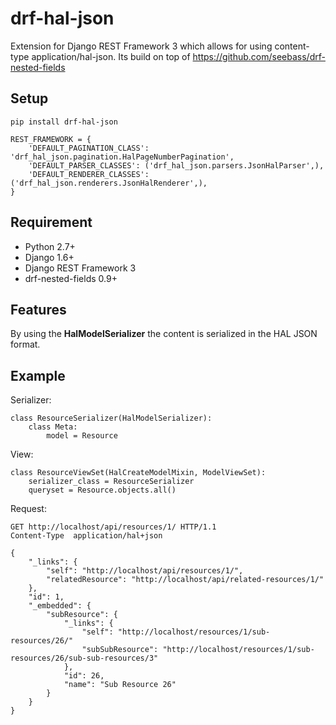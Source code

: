 drf-hal-json
=================
Extension for Django REST Framework 3 which allows for using content-type application/hal-json. Its build on top of https://github.com/seebass/drf-nested-fields

## Setup ##

	pip install drf-hal-json
	
	REST_FRAMEWORK = {
    	'DEFAULT_PAGINATION_CLASS': 'drf_hal_json.pagination.HalPageNumberPagination',
    	'DEFAULT_PARSER_CLASSES': ('drf_hal_json.parsers.JsonHalParser',),
    	'DEFAULT_RENDERER_CLASSES': ('drf_hal_json.renderers.JsonHalRenderer',),
	}

## Requirement ##

* Python 2.7+
* Django 1.6+
* Django REST Framework 3
* drf-nested-fields 0.9+

## Features ##

By using the **HalModelSerializer** the content is serialized in the HAL JSON format.

## Example ##

Serializer:

	class ResourceSerializer(HalModelSerializer):
		class Meta:
			model = Resource

View:
	
	class ResourceViewSet(HalCreateModelMixin, ModelViewSet):
		serializer_class = ResourceSerializer
		queryset = Resource.objects.all()

Request:

	GET http://localhost/api/resources/1/ HTTP/1.1
	Content-Type  application/hal+json	

	{
    	"_links": {
        	"self": "http://localhost/api/resources/1/",
			"relatedResource": "http://localhost/api/related-resources/1/"
    	},
    	"id": 1,
    	"_embedded": {
        	"subResource": {
            	"_links": {
                	"self": "http://localhost/resources/1/sub-resources/26/"
                	"subSubResource": "http://localhost/resources/1/sub-resources/26/sub-sub-resources/3"
            	},
            	"id": 26,
            	"name": "Sub Resource 26"
        	}
    	}
	}
